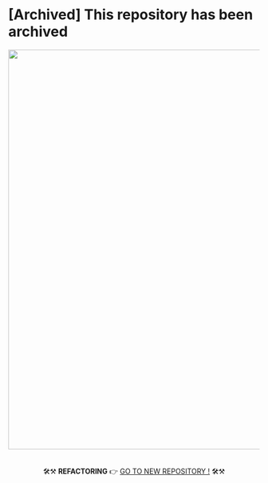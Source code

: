 # [Archived] This repository has been archived

<div>
<img width="800" src="https://user-images.githubusercontent.com/39688690/71981127-0e3a2a00-3265-11ea-8e81-67f255060c05.png">
</div> 

</br>
</br>

<center>🛠⚒ <b>REFACTORING</b> 👉 <a href="https://github.com/jsh-me/a-day-a-book">GO TO NEW REPOSITORY !</a> 🛠⚒</center>
